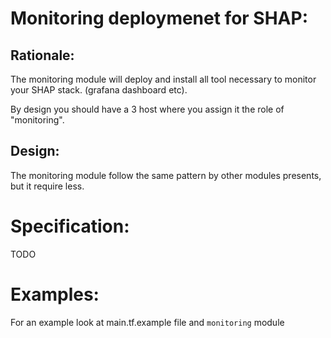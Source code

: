 # Monitoring deploymenet for SHAP:

## Rationale:

The monitoring module will deploy and install all tool necessary to monitor your SHAP stack. (grafana dashboard etc).

By design you should have a 3 host where you assign it the role of "monitoring".

## Design:

The monitoring module follow the same pattern by other modules presents, but it require less.

# Specification:

TODO

# Examples:

For an example look at main.tf.example file and `monitoring` module

